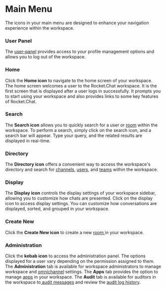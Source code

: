 # Main Menu

The icons in your main menu are designed to enhance your navigation experience within the workspace.

### User Panel

The [user-panel](user-panel/ "mention") provides access to your profile management options and allows you to log out of the workspace.

### Home

Click the <img src="../../.gitbook/assets/home-icon.png" alt="" data-size="line">**Home icon** to navigate to the home screen of your workspace. The home screen welcomes a user to the Rocket.Chat workspace. It is the first screen that is displayed after a user logs in successfully. It prompts you to start using your workspace and also provides links to some key features of Rocket.Chat.

### Search

The <img src="../../.gitbook/assets/search-icon.png" alt="" data-size="line">**Search icon** allows you to quickly search for a user or [room](rooms/) within the workspace. To perform a search, simply click on the search icon, and a search bar will appear. Type your query, and the related results are displayed in real-time.

### Directory

The <img src="../../.gitbook/assets/directory-icon.png" alt="" data-size="line">**Directory icon** offers a convenient way to access the workspace's directory and search for [channels](rooms/channels/), [users](../workspace-administration/users/), and [teams](rooms/teams/) within the workspace.

### Display

The <img src="../../.gitbook/assets/display-icon.png" alt="" data-size="line">**Display icon** controls the display settings of your workspace sidebar, allowing you to customize how chats are presented. Click on the display icon to access display settings. You can customize how conversations are displayed, sorted, and grouped in your workspace.

### Create New

Click the <img src="../../.gitbook/assets/create-new-icon.png" alt="" data-size="line">**Create New icon** to create a new [room ](rooms/)in your workspace.&#x20;

### Administration

Click the **kebab icon** to access the administration panel. The options displayed for a user vary depending on the permission assigned to them. The **Administration** tab is available for workspace administrators to manage workspace and [omnichannel](../omnichannel/) settings. The **Apps** tab provides the option to manage [apps](../../extend-rocket.chat-capabilities/rocket.chat-marketplace/) in your workspace. The **Audit** tab is available for auditors in the workspace to[ audit messages](../message-auditing/) and review the [audit log history](../message-auditing-log.md).&#x20;
